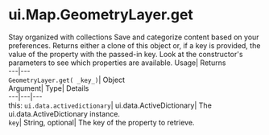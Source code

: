  
#  ui.Map.GeometryLayer.get 
Stay organized with collections  Save and categorize content based on your preferences. 
Returns either a clone of this object or, if a key is provided, the value of the property with the passed-in key. Look at the constructor's parameters to see which properties are available. Usage| Returns  
---|---  
`GeometryLayer.get( _key_)`| Object  
Argument| Type| Details  
---|---|---  
this: `ui.data.activedictionary`| ui.data.ActiveDictionary| The ui.data.ActiveDictionary instance.  
`key`| String, optional| The key of the property to retrieve.  
